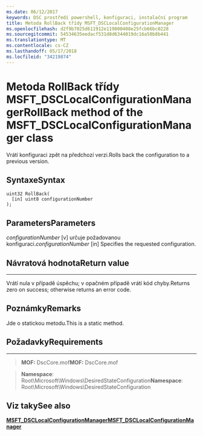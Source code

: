 ```yaml
---
ms.date: 06/12/2017
keywords: DSC prostředí powershell, konfiguraci, instalační program
title: Metoda RollBack třídy MSFT_DSCLocalConfigurationManager
ms.openlocfilehash: d2f9b7025d611912e119800408e25fcb66bc0228
ms.sourcegitcommit: 54534635eedacf531d8d6344019dc16a50b8b441
ms.translationtype: MT
ms.contentlocale: cs-CZ
ms.lasthandoff: 05/17/2018
ms.locfileid: "34219874"
---
```

# <a name="rollback-method-of-the-msftdsclocalconfigurationmanager-class"></a><span data-ttu-id="10e6f-103">Metoda RollBack třídy MSFT_DSCLocalConfigurationManager</span><span class="sxs-lookup"><span data-stu-id="10e6f-103">RollBack method of the MSFT_DSCLocalConfigurationManager class</span></span>

<span data-ttu-id="10e6f-104">Vrátí konfiguraci zpět na předchozí verzi.</span><span class="sxs-lookup"><span data-stu-id="10e6f-104">Rolls back the configuration to a previous version.</span></span>

<a name="syntax"></a><span data-ttu-id="10e6f-105">Syntaxe</span><span class="sxs-lookup"><span data-stu-id="10e6f-105">Syntax</span></span>
------

```mof
uint32 RollBack(
  [in] uint8 configurationNumber
);
```

<a name="parameters"></a><span data-ttu-id="10e6f-106">Parameters</span><span class="sxs-lookup"><span data-stu-id="10e6f-106">Parameters</span></span>
----------

<span data-ttu-id="10e6f-107">*configurationNumber* \[v\] určuje požadovanou konfiguraci.</span><span class="sxs-lookup"><span data-stu-id="10e6f-107">*configurationNumber* \[in\] Specifies the requested configuration.</span></span>

## <a name="return-value"></a><span data-ttu-id="10e6f-108">Návratová hodnota</span><span class="sxs-lookup"><span data-stu-id="10e6f-108">Return value</span></span>
------------

<span data-ttu-id="10e6f-109">Vrátí nula v případě úspěchu; v opačném případě vrátí kód chyby.</span><span class="sxs-lookup"><span data-stu-id="10e6f-109">Returns zero on success; otherwise returns an error code.</span></span>

## <a name="remarks"></a><span data-ttu-id="10e6f-110">Poznámky</span><span class="sxs-lookup"><span data-stu-id="10e6f-110">Remarks</span></span>

<span data-ttu-id="10e6f-111">Jde o statickou metodu.</span><span class="sxs-lookup"><span data-stu-id="10e6f-111">This is a static method.</span></span>

## <a name="requirements"></a><span data-ttu-id="10e6f-112">Požadavky</span><span class="sxs-lookup"><span data-stu-id="10e6f-112">Requirements</span></span>
------------
><span data-ttu-id="10e6f-113">**MOF:** DscCore.mof</span><span class="sxs-lookup"><span data-stu-id="10e6f-113">**MOF:** DscCore.mof</span></span>

><span data-ttu-id="10e6f-114">**Namespace**: Root\Microsoft\Windows\DesiredStateConfiguration</span><span class="sxs-lookup"><span data-stu-id="10e6f-114">**Namespace**: Root\Microsoft\Windows\DesiredStateConfiguration</span></span>


## <a name="see-also"></a><span data-ttu-id="10e6f-115">Viz taky</span><span class="sxs-lookup"><span data-stu-id="10e6f-115">See also</span></span>


[<span data-ttu-id="10e6f-116">**MSFT_DSCLocalConfigurationManager**</span><span class="sxs-lookup"><span data-stu-id="10e6f-116">**MSFT_DSCLocalConfigurationManager**</span></span>](msft-dsclocalconfigurationmanager.md)